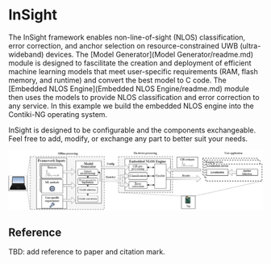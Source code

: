 # InSight

The InSight framework enables non-line-of-sight (NLOS) classification, error correction, and anchor selection on resource-constrained UWB (ultra-wideband) devices. The [Model Generator](Model Generator/readme.md) module is designed to fascilitate the creation and deployment of efficient machine learning models that meet user-specific requirements (RAM, flash memory, and runtime) and convert the best model to C code. The [Embedded NLOS Engine](Embedded NLOS Engine/readme.md) module then uses the models to provide NLOS classification and error correction to any service. In this example we build the embedded NLOS engine into the Contiki-NG operating system.

InSight is designed to be configurable and the components exchangeable. Feel free to add, modify, or exchange any part to better suit your needs. 

![InSight Design Overview](insight_overview.png)


## Reference
TBD: add reference to paper and citation mark.

